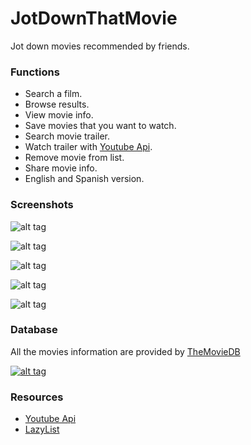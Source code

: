 # JotDownThatMovie

Jot down movies recommended by friends.

### Functions

 - Search a film.
 - Browse results.
 - View movie info.
 - Save movies that you want to watch.
 - Search movie trailer.
 - Watch trailer with [Youtube Api](https://developers.google.com/youtube/android/player/?hl=es-419). 
 - Remove movie from list.
 - Share movie info.
 - English and Spanish version.

### Screenshots

![alt tag](http://i.imgur.com/bfUSM4r.png)

![alt tag](http://i.imgur.com/Nbv8gAE.png)

![alt tag](http://i.imgur.com/AuFepKJ.png)

![alt tag](http://i.imgur.com/5uSLBpx.png)

![alt tag](http://i.imgur.com/LpQ2x7V.png)

### Database

All the movies information are provided by [TheMovieDB](https://www.themoviedb.org/)

[![alt tag](https://www.themoviedb.org/assets/static_cache/41bdcf10bbf6f84c0fc73f27b2180b95/images/v4/logos/91x81.png)](https://www.themoviedb.org/)

### Resources

 - [Youtube Api](https://developers.google.com/youtube/android/player/?hl=es-419)
 - [LazyList](https://github.com/thest1/LazyList)
